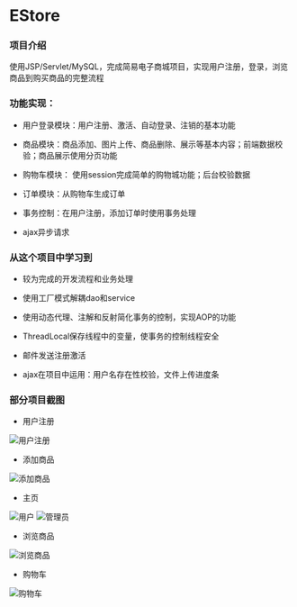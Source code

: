# EStore

### 项目介绍

使用JSP/Servlet/MySQL，完成简易电子商城项目，实现用户注册，登录，浏览商品到购买商品的完整流程

### 功能实现：

- 用户登录模块：用户注册、激活、自动登录、注销的基本功能

- 商品模块：商品添加、图片上传、商品删除、展示等基本内容；前端数据校验；商品展示使用分页功能

- 购物车模块： 使用session完成简单的购物城功能；后台校验数据

- 订单模块：从购物车生成订单

- 事务控制：在用户注册，添加订单时使用事务处理

- ajax异步请求


### 从这个项目中学习到

- 较为完成的开发流程和业务处理

- 使用工厂模式解耦dao和service

- 使用动态代理、注解和反射简化事务的控制，实现AOP的功能

- ThreadLocal保存线程中的变量，使事务的控制线程安全

- 邮件发送注册激活

- ajax在项目中运用：用户名存在性校验，文件上传进度条

### 部分项目截图
- 用户注册

![用户注册](http://wx4.sinaimg.cn/mw690/d901f61bly1fd0elk3d9qj209l08daac.jpg)

- 添加商品

![添加商品](http://wx4.sinaimg.cn/mw690/d901f61bly1fd0eqsanyqj209608pdfz.jpg)

- 主页

![用户](http://wx1.sinaimg.cn/mw690/d901f61bly1fd0elix79aj20dw05kglk.jpg)
![管理员](http://wx4.sinaimg.cn/mw690/d901f61bly1fd0eqrqzc0j20bu03s749.jpg)

- 浏览商品

![浏览商品](http://wx2.sinaimg.cn/mw690/d901f61bly1fd0eljaiu0j20qy0enjsu.jpg)

- 购物车

![购物车](http://wx2.sinaimg.cn/mw690/d901f61bly1fd0eqrazxtj20rp0db0ug.jpg)



